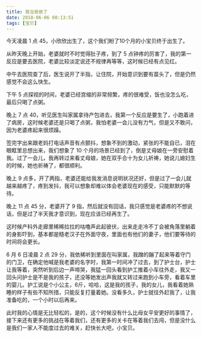 ```yaml
---
title: 我当爸爸了
date: 2018-06-06 08:13:51
tags: [宝贝]
---
```


今天凌晨 1 点 45，小欣欣出生了，这个我们盼了10个月的小宝贝终于出生了。

<!-- more --><!-- toc -->
从昨天晚上开始，老婆就时不时觉得肚子疼，到了 5 点钟疼的厉害了，我的第一反应是要去医院，老婆比较淡定说还不规律再等等，这时候已经有点见红。

中午去医院查了后，医生说开了半指，让住院，开始意识到要有苗头了，但是仍然感觉不会这么快生。

下午 5 点探视的时间，老婆已经宫缩的非常频繁，疼的很难受，饭也没怎么吃，最后只喝了点粥。

晚上 7 点 40，听见医生叫家属拿待产包进去，我第一个反应是要生了，小跑着进了病房，这时候老婆还是只喝了点粥，我怕老婆一会儿没有力气，但是又不敢问，因为老婆疼起来很烦躁。

签完字出来跟老妈打电话声音有点颤抖，想象不到的激动，紧张的不能自已，泪在眼眶里总想出来，我们想象了 10 个月的场景已经到了，倒是丈母娘在一旁安慰着我。过了一会儿，我再转过来看丈母娘，她在双手合十为女儿祈祷，她说儿媳妇生的时候，她也祈祷了，都很顺利。

晚上 9 点多，开了两指，老婆还能给我发消息说明状况还好，但是过了一会儿就越来越疼了，疼到发抖，我可以想象却难以体会老婆现在的感受，只能默默的等待。

晚上 11 点 45 分，老婆开了 9 指，然后就没有回话，我只感觉是老婆疼的不想说话，但是过了半天我才意识到，现在应该已经再生了。

这时候产科外走廊里稀稀拉拉的咕噜声此起彼伏，出来走走冷不丁会被角落里躺着的身影吓到，基本都是糙老汉子在外面守夜，里面也有他们的妻子，他们要等待的时间将会更长。

6 月 6 日凌晨 2 点 29 分，我依稀听到里面在叫家属，我蹭的蹦了起来等着守门的门卫，在确定他喊是我老婆的名字时，我第一时间冲了过去，到了护士台，护士让我等着，突然听到后边一声啼哭，我猛一回头看到护工推着小车往外走，我又一回头问护士是不是我的孩子，还没等她发出声我就又转过来跑到小车旁，看着车里的婴儿。护工说是个小公主，6斤，哈哈，这是我的孩子，我的女儿，我看着她熟睡的样子有些不知所措，只能反复打量着她。没看多久，护士就往外赶我了，让我准备吃的，一个小时以后再来。

此时我的心情是无比轻松的，是的，这个时候没有什么比母女平安更好的事情了，接下来还有更多的挑战在等着我们，还有更多的关卡在等着我们去闯，但是没什么是我们一家人不能度过去的难关，赶快长大吧，小宝贝。
